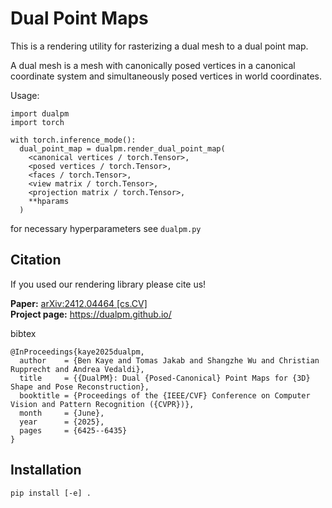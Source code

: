 # Dual Point Maps
This is a rendering utility for rasterizing a dual mesh to a dual point map.

A dual mesh is a mesh with canonically posed vertices in a canonical coordinate system and simultaneously posed vertices in world coordinates.

Usage:
```
import dualpm
import torch

with torch.inference_mode():
  dual_point_map = dualpm.render_dual_point_map(
    <canonical vertices / torch.Tensor>,
    <posed vertices / torch.Tensor>,
    <faces / torch.Tensor>,
    <view matrix / torch.Tensor>,
    <projection matrix / torch.Tensor>,
    **hparams 
  )
```
for necessary hyperparameters see `dualpm.py`


## Citation
If you used our rendering library please cite us!

**Paper:** [arXiv:2412.04464 [cs.CV]](https://arxiv.org/abs/2412.04464)  
**Project page:** https://dualpm.github.io/

bibtex
```
@InProceedings{kaye2025dualpm,
  author    = {Ben Kaye and Tomas Jakab and Shangzhe Wu and Christian Rupprecht and Andrea Vedaldi},
  title     = {{DualPM}: Dual {Posed-Canonical} Point Maps for {3D} Shape and Pose Reconstruction},
  booktitle = {Proceedings of the {IEEE/CVF} Conference on Computer Vision and Pattern Recognition ({CVPR})},
  month     = {June},
  year      = {2025},
  pages     = {6425--6435}
}
```

## Installation
```
pip install [-e] .
```